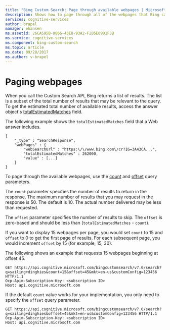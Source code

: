 ```yaml
---
title: "Bing Custom Search: Page through available webpages | Microsoft Docs"
description: Shows how to page through all of the webpages that Bing can return.
services: cognitive-services
author: brapel
manager: ehansen
ms.assetid: 26CA595B-0866-43E8-93A2-F2B5E09D1F3B
ms.service: cognitive-services
ms.component: bing-custom-search
ms.topic: article
ms.date: 09/28/2017
ms.author: v-brapel
---
```


# Paging webpages 

When you call the Custom Search API, Bing returns a list of results. The list is a subset of the total number of results that may be relevant to the query. To get the estimated total number of available results, access the answer object's [totalEstimatedMatches](https://docs.microsoft.com/rest/api/cognitiveservices/bing-custom-search-api-v7-reference#totalestimatedmatches) field.  
  
The following example shows the `totalEstimatedMatches` field that a Web answer includes.  
  
```  
{
    "_type" : "SearchResponse",
    "webPages" : {
        "webSearchUrl" : "https:\/\/www.bing.com\/cr?IG=3A43CA...",
        "totalEstimatedMatches" : 262000,
        "value" : [...]
    }
}  
```  
  
To page through the available webpages, use the [count](https://docs.microsoft.com/rest/api/cognitiveservices/bing-custom-search-api-v7-reference#count) and [offset](https://docs.microsoft.com/rest/api/cognitiveservices/bing-custom-search-api-v7-reference#offset) query parameters.  
  
The `count` parameter specifies the number of results to return in the response. The maximum number of results that you may request in the response is 50. The default is 10. The actual number delivered may be less than requested.

The `offset` parameter specifies the number of results to skip. The `offset` is zero-based and should be less than (`totalEstimatedMatches` - `count`).  
  
If you want to display 15 webpages per page, you would set `count` to 15 and `offset` to 0 to get the first page of results. For each subsequent page, you would increment `offset` by 15 (for example, 15, 30).  
  
The following shows an example that requests 15 webpages beginning at offset 45.  
  
```  
GET https://api.cognitive.microsoft.com/bingcustomsearch/v7.0/search?q=sailing+dinghies&count=15&offset=45&mkt=en-us&customConfig=123456 HTTP/1.1  
Ocp-Apim-Subscription-Key: <subscription ID>
Host: api.cognitive.microsoft.com  
```  

If the default `count` value works for your implementation, you only need to specify the `offset` query parameter.  
  
```  
GET https://api.cognitive.microsoft.com/bingcustomsearch/v7.0/search?q=sailing+dinghies&offset=45&mkt=en-us&customConfig=123456 HTTP/1.1  
Ocp-Apim-Subscription-Key: <subscription ID>  
Host: api.cognitive.microsoft.com  
```  

